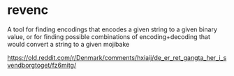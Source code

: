 # revenc
A tool for finding encodings that encodes a given string to a given binary value, or for finding possible combinations of encoding+decoding that would convert a string to a given mojibake

https://old.reddit.com/r/Denmark/comments/hxiaij/de_er_ret_gangta_her_i_svendborgtoget/fz6mitg/
